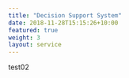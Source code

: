 ```yaml
---
title: "Decision Support System"
date: 2018-11-28T15:15:26+10:00
featured: true
weight: 3
layout: service
---
```


test02
